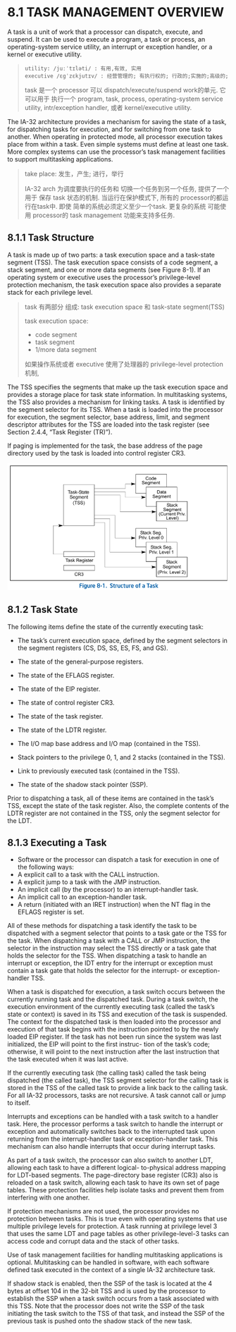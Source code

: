 # 8.1 TASK MANAGEMENT OVERVIEW

A task is a unit of work that a processor can dispatch, execute, and suspend.
It can be used to execute a program, a task or process, an operating-system
service utility, an interrupt or exception handler, or a kernel or executive
utility.

> ```
> utility: /juːˈtɪləti/ : 有用,有效, 实用
> executive /ɛgˈzɛkjutɪv/ : 经营管理的; 有执行权的; 行政的;实施的;高级的;
> ```
>
> task 是一个 processor 可以 dispatch/execute/suspend work的单元. 它可以用于
> 执行一个 program, task, process, operating-system service utility, intr/exception
> handler, 或者 kernel/executive utility.

The IA-32 architecture provides a mechanism for saving the state of a task, for
dispatching tasks for execution, and for switching from one task to another.
When operating in protected mode, all processor execution takes place from
within a task. Even simple systems must define at least one task. More complex
systems can use the processor’s task management facilities to support
multitasking applications.

> take place:  发生，产生; 进行，举行
>
> IA-32 arch 为调度要执行的任务和 切换一个任务到另一个任务, 提供了一个用于 保存
> task 状态的机制. 当运行在保护模式下, 所有的 processor的都运行在task中. 即使
> 简单的系统必须定义至少一个task. 更复杂的系统 可能使用 processor的 task management
> 功能来支持多任务.

## 8.1.1 Task Structure

A task is made up of two parts: a task execution space and a task-state segment
(TSS). The task execution space consists of a code segment, a stack segment,
and one or more data segments (see Figure 8-1). If an operating system or
executive uses the processor’s privilege-level protection mechanism, the task
execution space also provides a separate stack for each privilege level.

> task 有两部分 组成: task execution space 和 task-state segment(TSS)
>
> task execution space:
>   * code segment
>   * task segment
>   * 1/more data segment
>
> 如果操作系统或者 executive 使用了处理器的 privilege-level protection 机制,

The TSS specifies the segments that make up the task execution space and
provides a storage place for task state information. In multitasking systems,
the TSS also provides a mechanism for linking tasks. A task is identified by
the segment selector for its TSS. When a task is loaded into the processor for
execution, the segment selector, base address, limit, and segment descriptor
attributes for the TSS are loaded into the task register (see Section 2.4.4,
“Task Register (TR)”).

If paging is implemented for the task, the base address of the page directory
used by the task is loaded into control register CR3.

![structure_of_a_task](pic/structure_of_a_task.png)

## 8.1.2 Task State

The following items define the state of the currently executing task:
* The task’s current execution space, defined by the segment selectors in the segment registers (CS, DS, SS, ES,
FS, and GS).

* The state of the general-purpose registers.
* The state of the EFLAGS register.
* The state of the EIP register.
* The state of control register CR3.
* The state of the task register.
* The state of the LDTR register.
* The I/O map base address and I/O map (contained in the TSS).
* Stack pointers to the privilege 0, 1, and 2 stacks (contained in the TSS).
* Link to previously executed task (contained in the TSS).
* The state of the shadow stack pointer (SSP).

Prior to dispatching a task, all of these items are contained in the task’s
TSS, except the state of the task register. Also, the complete contents of the
LDTR register are not contained in the TSS, only the segment selector for the
LDT.

## 8.1.3 Executing a Task

* Software or the processor can dispatch a task for execution in one of the
  following ways:
* A explicit call to a task with the CALL instruction.
* A explicit jump to a task with the JMP instruction.
* An implicit call (by the processor) to an interrupt-handler task.
* An implicit call to an exception-handler task.
* A return (initiated with an IRET instruction) when the NT flag in the EFLAGS
  register is set.

All of these methods for dispatching a task identify the task to be dispatched
with a segment selector that points to a task gate or the TSS for the task.
When dispatching a task with a CALL or JMP instruction, the selector in the
instruction may select the TSS directly or a task gate that holds the selector
for the TSS. When dispatching a task to handle an interrupt or exception, the
IDT entry for the interrupt or exception must contain a task gate that holds
the selector for the interrupt- or exception-handler TSS.

When a task is dispatched for execution, a task switch occurs between the
currently running task and the dispatched task. During a task switch, the
execution environment of the currently executing task (called the task’s state
or context) is saved in its TSS and execution of the task is suspended. The
context for the dispatched task is then loaded into the processor and execution
of that task begins with the instruction pointed to by the newly loaded EIP
register. If the task has not been run since the system was last initialized,
the EIP will point to the first instruc- tion of the task’s code; otherwise, it
will point to the next instruction after the last instruction that the task
executed when it was last active.

If the currently executing task (the calling task) called the task being
dispatched (the called task), the TSS segment selector for the calling task is
stored in the TSS of the called task to provide a link back to the calling
task. For all IA-32 processors, tasks are not recursive. A task cannot call or
jump to itself.

Interrupts and exceptions can be handled with a task switch to a handler task.
Here, the processor performs a task switch to handle the interrupt or exception
and automatically switches back to the interrupted task upon returning from the
interrupt-handler task or exception-handler task. This mechanism can also
handle interrupts that occur during interrupt tasks.

As part of a task switch, the processor can also switch to another LDT,
allowing each task to have a different logical- to-physical address mapping for
LDT-based segments. The page-directory base register (CR3) also is reloaded on
a task switch, allowing each task to have its own set of page tables. These
protection facilities help isolate tasks and prevent them from interfering with
one another.

If protection mechanisms are not used, the processor provides no protection
between tasks. This is true even with operating systems that use multiple
privilege levels for protection. A task running at privilege level 3 that uses
the same LDT and page tables as other privilege-level-3 tasks can access code
and corrupt data and the stack of other tasks.

Use of task management facilities for handling multitasking applications is
optional. Multitasking can be handled in software, with each software defined
task executed in the context of a single IA-32 architecture task.

If shadow stack is enabled, then the SSP of the task is located at the 4 bytes
at offset 104 in the 32-bit TSS and is used by the processor to establish the
SSP when a task switch occurs from a task associated with this TSS. Note that
the processor does not write the SSP of the task initiating the task switch to
the TSS of that task, and instead the SSP of the previous task is pushed onto
the shadow stack of the new task.
